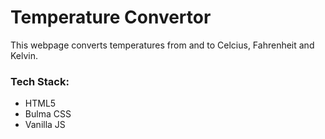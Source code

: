 # Temperature Convertor

This webpage converts temperatures from and to Celcius, Fahrenheit and Kelvin.

### Tech Stack:

- HTML5
- Bulma CSS
- Vanilla JS
